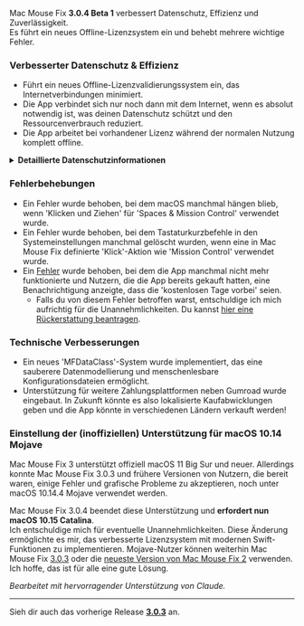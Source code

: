 Mac Mouse Fix **3.0.4 Beta 1** verbessert Datenschutz, Effizienz und Zuverlässigkeit.\
Es führt ein neues Offline-Lizenzsystem ein und behebt mehrere wichtige Fehler.

### Verbesserter Datenschutz & Effizienz

- Führt ein neues Offline-Lizenzvalidierungssystem ein, das Internetverbindungen minimiert.
- Die App verbindet sich nur noch dann mit dem Internet, wenn es absolut notwendig ist, was deinen Datenschutz schützt und den Ressourcenverbrauch reduziert.
- Die App arbeitet bei vorhandener Lizenz während der normalen Nutzung komplett offline.

<details>
<summary><b>Detaillierte Datenschutzinformationen</b></summary>
Frühere Versionen validierten Lizenzen bei jedem Start online, wodurch Verbindungsprotokolle möglicherweise auf Servern von Drittanbietern (GitHub und Gumroad) gespeichert werden konnten. Das neue System eliminiert unnötige Verbindungen – nach der ersten Lizenzaktivierung verbindet es sich nur noch mit dem Internet, wenn lokale Lizenzdaten beschädigt sind.
<br><br>
Auch wenn ich persönlich nie Nutzerverhalten aufgezeichnet habe, ermöglichte das vorherige System theoretisch Drittanbieter-Servern die Protokollierung von IP-Adressen und Verbindungszeiten. Gumroad konnte auch deinen Lizenzschlüssel protokollieren und ihn möglicherweise mit persönlichen Informationen verknüpfen, die sie beim Kauf von Mac Mouse Fix über dich gespeichert haben.
<br><br>
Diese subtilen Datenschutzprobleme hatte ich beim Aufbau des ursprünglichen Lizenzsystems nicht bedacht, aber jetzt ist Mac Mouse Fix so privat und internetfrei wie möglich!
<br><br>
Siehe auch <a href=https://gumroad.com/privacy>Gumroads Datenschutzerklärung</a> und meinen <a href=https://github.com/noah-nuebling/mac-mouse-fix/issues/976#issuecomment-2140955801>GitHub-Kommentar</a>.

</details>

### Fehlerbehebungen

- Ein Fehler wurde behoben, bei dem macOS manchmal hängen blieb, wenn 'Klicken und Ziehen' für 'Spaces & Mission Control' verwendet wurde.
- Ein Fehler wurde behoben, bei dem Tastaturkurzbefehle in den Systemeinstellungen manchmal gelöscht wurden, wenn eine in Mac Mouse Fix definierte 'Klick'-Aktion wie 'Mission Control' verwendet wurde.
- Ein [Fehler](https://github.com/noah-nuebling/mac-mouse-fix/issues?q=state%3Aopen%20label%3A%22%27Free%20days%20are%20over%27%20bug%22) wurde behoben, bei dem die App manchmal nicht mehr funktionierte und Nutzern, die die App bereits gekauft hatten, eine Benachrichtigung anzeigte, dass die 'kostenlosen Tage vorbei' seien.
    - Falls du von diesem Fehler betroffen warst, entschuldige ich mich aufrichtig für die Unannehmlichkeiten. Du kannst [hier eine Rückerstattung beantragen](https://redirect.macmousefix.com/?message=&target=mmf-apply-for-refund).

### Technische Verbesserungen

- Ein neues 'MFDataClass'-System wurde implementiert, das eine sauberere Datenmodellierung und menschenlesbare Konfigurationsdateien ermöglicht.
- Unterstützung für weitere Zahlungsplattformen neben Gumroad wurde eingebaut. In Zukunft könnte es also lokalisierte Kaufabwicklungen geben und die App könnte in verschiedenen Ländern verkauft werden!

### Einstellung der (inoffiziellen) Unterstützung für macOS 10.14 Mojave

Mac Mouse Fix 3 unterstützt offiziell macOS 11 Big Sur und neuer. Allerdings konnte Mac Mouse Fix 3.0.3 und frühere Versionen von Nutzern, die bereit waren, einige Fehler und grafische Probleme zu akzeptieren, noch unter macOS 10.14.4 Mojave verwendet werden.

Mac Mouse Fix 3.0.4 beendet diese Unterstützung und **erfordert nun macOS 10.15 Catalina**.\
Ich entschuldige mich für eventuelle Unannehmlichkeiten. Diese Änderung ermöglichte es mir, das verbesserte Lizenzsystem mit modernen Swift-Funktionen zu implementieren. Mojave-Nutzer können weiterhin Mac Mouse Fix [3.0.3](https://github.com/noah-nuebling/mac-mouse-fix/releases/tag/3.0.3) oder die [neueste Version von Mac Mouse Fix 2](https://redirect.macmousefix.com/?target=mmf2-latest) verwenden. Ich hoffe, das ist für alle eine gute Lösung.

*Bearbeitet mit hervorragender Unterstützung von Claude.*

---

Sieh dir auch das vorherige Release [**3.0.3**](https://github.com/noah-nuebling/mac-mouse-fix/releases/tag/3.0.3) an.